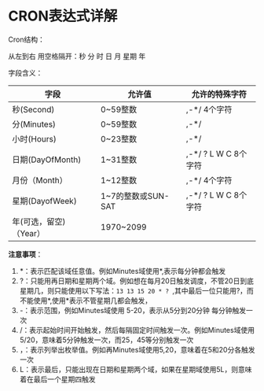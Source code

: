 # CRON表达式详解

Cron结构：

从左到右 用空格隔开：秒 分 时 日 月 星期 年

字段含义：

| 字段                   | 允许值             | 允许的特殊字符       |
| ---------------------- | ------------------ | -------------------- |
| 秒(Second)             | 0~59整数           | ,-*/ 4个字符         |
| 分(Minutes)            | 0~59整数           | ,-*/                 |
| 小时(Hours)            | 0~23整数           | ,-*/                 |
| 日期(DayOfMonth)       | 1~31整数           | ,-*/ ? L W C 8个字符 |
| 月份（Month）          | 1~12整数           | ,-*/ 4个字符         |
| 星期(DayofWeek)        | 1~7的整数或SUN-SAT | ,-*/ ? L W C 8个字符 |
| 年(可选，留空)（Year） | 1970~2099          |                      |

**注意事项**：

1. *：表示匹配该域任意值。例如Minutes域使用\*,表示每分钟都会触发
2. ?：只能用再日期和星期两个域。例如想在每月20日触发调度，不管20日到底星期几，则只能使用以下写法：```13 13 15 20 * ? ```,其中最后一位只能用?，而不能使用\*,使用\*表示不管星期几都会触发，
3. -：表示范围，例如Minutes域使用 5-20，表示从5分到20分钟 每分钟触发一次
4. /：表示起始时间开始触发，然后每隔固定时间触发一次。例如Minutes域使用5/20，意味着5分钟触发一次，而25，45等分别触发一次
5. ，：表示列举出枚举值。例如再Minutes域使用5,20，意味着在5和20分各触发一次
6. L：表示最后，只能出现在日期和星期两个域，如果在星期域使用5L，则意味着在最后一个星期四触发